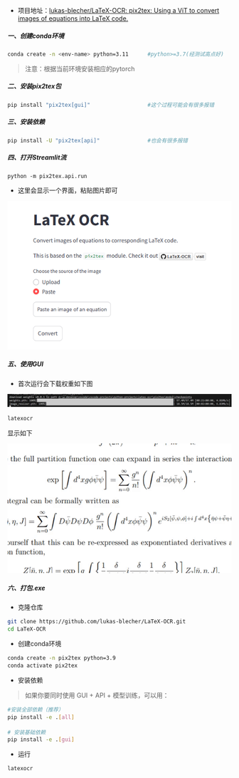 - 项目地址：[lukas-blecher/LaTeX-OCR: pix2tex: Using a ViT to convert images of equations into LaTeX code.](https://github.com/lukas-blecher/LaTeX-OCR)

##### 一、创建conda环境

```bash
conda create -n <env-name> python=3.11		#python>=3.7(经测试高点好)
```

> 注意：根据当前环境安装相应的pytorch

##### 二、安装pix2tex包

```bash
pip install "pix2tex[gui]"					#这个过程可能会有很多报错
```

##### 三、安装依赖

```bash
pip install -U "pix2tex[api]"				#也会有很多报错
```

##### 四、打开Streamlit流

```
python -m pix2tex.api.run
```

- 这里会显示一个界面，粘贴图片即可

![image-20250513173445166](./assets/image-20250513173445166.png)

##### 五、使用GUI

- 首次运行会下载权重如下图

![image-20250515112559105](./assets/image-20250515112559105.png)

```bash
latexocr
```

显示如下

![117812740-77b7b780-b262-11eb-81f6-fc19766ae2ae-1747128967980-1](./assets/117812740-77b7b780-b262-11eb-81f6-fc19766ae2ae-1747128967980-1.gif)

##### 六、打包.exe

- 克隆仓库

```bash
git clone https://github.com/lukas-blecher/LaTeX-OCR.git
cd LaTeX-OCR
```

- 创建conda环境

```bash
conda create -n pix2tex python=3.9
conda activate pix2tex
```

- 安装依赖

> 如果你要同时使用 GUI + API + 模型训练，可以用：

```bash
#安装全部依赖（推荐）
pip install -e .[all]

# 安装基础依赖
pip install -e .[gui]
```

- 运行

```bash
latexocr
```

